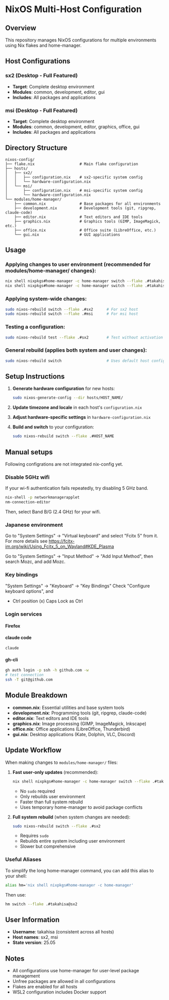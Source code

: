 # NixOS Multi-Host Configuration

## Overview
This repository manages NixOS configurations for multiple environments using Nix flakes and home-manager.

## Host Configurations

### sx2 (Desktop - Full Featured)
- **Target**: Complete desktop environment  
- **Modules**: common, development, editor, gui
- **Includes**: All packages and applications

### msi (Desktop - Full Featured)
- **Target**: Complete desktop environment
- **Modules**: common, development, editor, graphics, office, gui
- **Includes**: All packages and applications

## Directory Structure

```
nixos-config/
├── flake.nix                    # Main flake configuration
├── hosts/
│   ├── sx2/
│   │   ├── configuration.nix    # sx2-specific system config
│   │   └── hardware-configuration.nix
│   └── msi/
│       ├── configuration.nix    # msi-specific system config
│       └── hardware-configuration.nix
└── modules/home-manager/
    ├── common.nix               # Base packages for all environments
    ├── development.nix          # Development tools (git, ripgrep, claude-code)
    ├── editor.nix               # Text editors and IDE tools
    ├── graphics.nix             # Graphics tools (GIMP, ImageMagick, etc.)
    ├── office.nix               # Office suite (LibreOffice, etc.)
    └── gui.nix                  # GUI applications
```

## Usage

### Applying changes to user environment (recommended for modules/home-manager/ changes):
```bash
nix shell nixpkgs#home-manager -c home-manager switch --flake .#takahisa@sx2   # For sx2 host
nix shell nixpkgs#home-manager -c home-manager switch --flake .#takahisa@msi   # For msi host
```

### Applying system-wide changes:
```bash
sudo nixos-rebuild switch --flake .#sx2      # For sx2 host  
sudo nixos-rebuild switch --flake .#msi      # For msi host
```

### Testing a configuration:
```bash
sudo nixos-rebuild test --flake .#sx2        # Test without activation
```

### General rebuild (applies both system and user changes):
```bash
sudo nixos-rebuild switch                    # Uses default host configuration
```

## Setup Instructions

1. **Generate hardware configuration** for new hosts:
   ```bash
   sudo nixos-generate-config --dir hosts/HOST_NAME/
   ```

2. **Update timezone and locale** in each host's `configuration.nix`

3. **Adjust hardware-specific settings** in `hardware-configuration.nix`

4. **Build and switch** to your configuration:
   ```bash
   sudo nixos-rebuild switch --flake .#HOST_NAME
   ```

## Manual setups

Following configrations are not integrated nix-config yet.

### Disable 5GHz wifi

If your wi-fi authentication fails repeatedly, try disabling 5 GHz band.

```bash
nix-shell -p networkmanagerapplet
nm-connection-editor
```

Then, select Band B/G (2.4 GHz) for your wifi.

### Japanese environment

Go to "System Settings" -> "Virtual keyboard" and select "Fcitx 5" from it.
For more details see https://fcitx-im.org/wiki/Using_Fcitx_5_on_Wayland#KDE_Plasma 

Go to "System Settings" -> "Input Method" -> "Add Input Method",
then search Mozc, and add Mozc.

### Key bindings

"System Settings" -> "Keyboard" -> "Key Bindings"
Check "Configure keyboard options", and
- Ctrl position
    (x) Caps Lock as Ctrl 

### Login services

#### Firefox

#### claude code

```bash
claude
```

#### gh-cli

```bash
gh auth login -p ssh -h github.com -w
# test connection
ssh -T git@github.com
```

## Module Breakdown

- **common.nix**: Essential utilities and base system tools
- **development.nix**: Programming tools (git, ripgrep, claude-code)
- **editor.nix**: Text editors and IDE tools
- **graphics.nix**: Image processing (GIMP, ImageMagick, Inkscape)
- **office.nix**: Office applications (LibreOffice, Thunderbird)
- **gui.nix**: Desktop applications (Kate, Dolphin, VLC, Discord)

## Update Workflow

When making changes to `modules/home-manager/` files:

1. **Fast user-only updates** (recommended):
   ```bash
   nix shell nixpkgs#home-manager -c home-manager switch --flake .#takahisa@sx2
   ```
   - No `sudo` required
   - Only rebuilds user environment
   - Faster than full system rebuild
   - Uses temporary home-manager to avoid package conflicts

2. **Full system rebuild** (when system changes are needed):
   ```bash
   sudo nixos-rebuild switch --flake .#sx2
   ```
   - Requires `sudo`
   - Rebuilds entire system including user environment
   - Slower but comprehensive

### Useful Aliases

To simplify the long home-manager command, you can add this alias to your shell:

```bash
alias hm='nix shell nixpkgs#home-manager -c home-manager'
```

Then use:
```bash
hm switch --flake .#takahisa@sx2
```

## User Information
- **Username**: takahisa (consistent across all hosts)
- **Host names**: sx2, msi
- **State version**: 25.05

## Notes
- All configurations use home-manager for user-level package management
- Unfree packages are allowed in all configurations
- Flakes are enabled for all hosts
- WSL2 configuration includes Docker support
